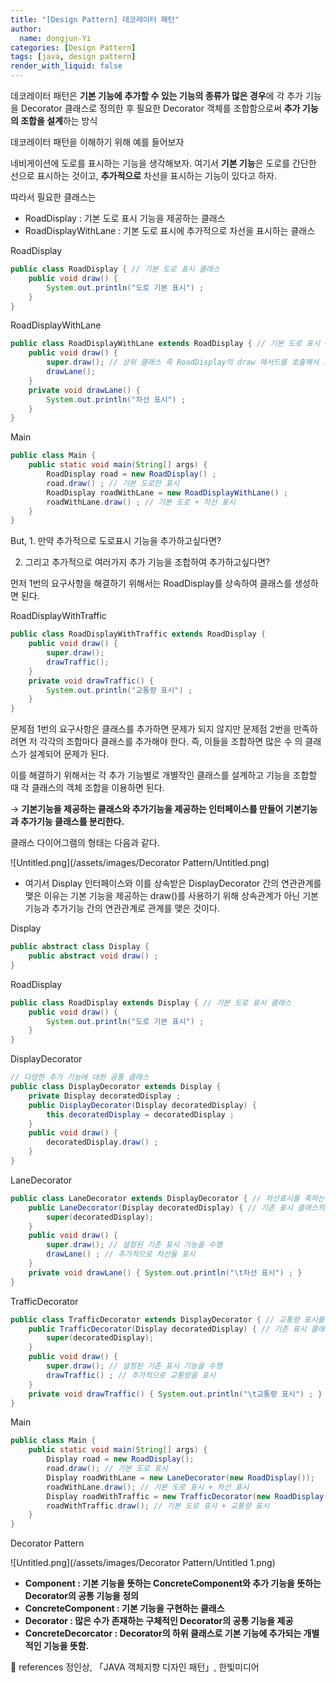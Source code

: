 ```yaml
---
title: "[Design Pattern] 데코레이터 패턴"
author:
  name: dongjun-Yi
categories: [Design Pattern]
tags: [java, design pattern]
render_with_liquid: false
---
```

데코레이터 패턴은 **기본 기능에** **추가할 수 있는 기능의 종류가 많은 경우**에 각 추가 기능을 Decorator 클래스로 정의한 후 필요한 Decorator 객체를 조합함으로써 **추가 기능의 조합을 설계**하는 방식

데코레이터 패턴을 이해하기 위해 예를 들어보자

네비게이션에 도로를 표시하는 기능을 생각해보자. 여기서 **기본 기능**은 도로를 간단한 선으로 표시하는 것이고, **추가적으로** 차선을 표시하는 기능이 있다고 하자.

따라서 필요한 클래스는 

- RoadDisplay : 기본 도로 표시 기능을 제공하는 클래스
- RoadDisplayWithLane : 기본 도로 표시에 추가적으로 차선을 표시하는 클래스

RoadDisplay

```java
public class RoadDisplay { // 기본 도로 표시 클래스
	public void draw() {
		System.out.println("도로 기본 표시") ;
	}
}
```

RoadDisplayWithLane

```java
public class RoadDisplayWithLane extends RoadDisplay { // 기본 도로 표시 + 차선 표시 클래스
    public void draw() {
        super.draw(); // 상위 클래스 즉 RoadDisplay의 draw 메서드를 호출해서 기본 도로를 표시
        drawLane();
    }
    private void drawLane() {
        System.out.println("차선 표시") ;
    }
}
```

Main

```java
public class Main {
    public static void main(String[] args) {
        RoadDisplay road = new RoadDisplay() ;
        road.draw() ; // 기본 도로만 표시
        RoadDisplay roadWithLane = new RoadDisplayWithLane() ;
        roadWithLane.draw() ; // 기본 도로 + 차선 표시
    }
}
```

But, 1. 만약 추가적으로 도로표시 기능을 추가하고싶다면?

  2. 그리고 추가적으로 여러가지 추가 기능을 조합하여 추가하고싶다면?

먼저 1번의 요구사항을 해결하기 위해서는 RoadDisplay를 상속하여 클래스를 생성하면 된다.

RoadDisplayWithTraffic

```java
public class RoadDisplayWithTraffic extends RoadDisplay {
    public void draw() {
        super.draw();
        drawTraffic();
    }
    private void drawTraffic() {
        System.out.println("교통량 표시") ;
    }
}
```

문제점 1번의 요구사항은 클래스를 추가하면 문제가 되지 않지만 문제점 2번을 만족하려면 저 각각의 조합마다 클래스를 추가해야 한다. 즉, 이들을 조합하면 많은 수 의 클래스가 설계되어 문제가 된다.

이를 해결하기 위해서는 각 추가 기능별로 개별작인 클래스를 설계하고 기능을 조합할 때 각 클래스의 객체 조합을 이용하면 된다.

→ **기본기능을 제공하는 클래스와 추가기능을 제공하는 인터페이스를 만들어 기본기능과 추가기능 클래스를 분리한다.**

클래스 다이어그램의 형태는 다음과 같다.

![Untitled.png](/assets/images/Decorator Pattern/Untitled.png)

- 여기서 Display 인터페이스와 이를 상속받은 DisplayDecorator 간의 연관관계를 맺은 이유는 기본 기능을 제공하는 draw()를 사용하기 위해 상속관계가 아닌 기본기능과 추가기능 간의 연관관계로 관계를 맺은 것이다.

Display

```java
public abstract class Display {
    public abstract void draw() ;
}
```

RoadDisplay

```java
public class RoadDisplay extends Display { // 기본 도로 표시 클래스
    public void draw() {
        System.out.println("도로 기본 표시") ;
    }
}
```

DisplayDecorator

```java
// 다양한 추가 기능에 대한 공통 클래스
public class DisplayDecorator extends Display {
    private Display decoratedDisplay ;
    public DisplayDecorator(Display decoratedDisplay) {
        this.decoratedDisplay = decoratedDisplay ;
    }
    public void draw() {
        decoratedDisplay.draw() ;
    }
}
```

LaneDecorator

```java
public class LaneDecorator extends DisplayDecorator { // 차선표시를 축하는 클래스
    public LaneDecorator(Display decoratedDisplay) { // 기존 표시 클래스의 설정
        super(decoratedDisplay);
    }
    public void draw() {
        super.draw(); // 설정된 기존 표시 기능을 수행
        drawLane() ; // 추가적으로 차선을 표시
    }
    private void drawLane() { System.out.println("\t차선 표시") ; }
}
```

TrafficDecorator

```java
public class TrafficDecorator extends DisplayDecorator { // 교통량 표시를 추가하는 클래스
    public TrafficDecorator(Display decoratedDisplay) { // 기존 표시 클래스의 설정
        super(decoratedDisplay);
    }
    public void draw() {
        super.draw(); // 설정된 기존 표시 기능을 수행
        drawTraffic() ; // 추가적으로 교통량을 표시
    }
    private void drawTraffic() { System.out.println("\t교통량 표시") ; }
}
```

Main

```java
public class Main {
    public static void main(String[] args) {
        Display road = new RoadDisplay();
        road.draw(); // 기본 도로 표시
        Display roadWithLane = new LaneDecorator(new RoadDisplay());
        roadWithLane.draw(); // 기본 도로 표시 + 차선 표시
        Display roadWithTraffic = new TrafficDecorator(new RoadDisplay());
        roadWithTraffic.draw(); // 기본 도로 표시 + 교통량 표시
    }
}
```

Decorator Pattern

![Untitled.png](/assets/images/Decorator Pattern/Untitled 1.png)

- **Component : 기본 기능을 뜻하는 ConcreteComponent와 추가 기능을 뜻하는 Decorator의 공통 기능을 정의**
- **ConcreteComponent : 기본 기능을 구현하는 클래스**
- **Decorator : 많은 수가 존재하는 구체적인 Decorator의 공통 기능을 제공**
- **ConcreteDecorcator : Decorator의 하위 클래스로 기본 기능에 추가되는 개별적인 기능을 뜻함.**

<aside>
📖 references                                                                                                                                     정인상, 「JAVA 객체지향 디자인 패턴」, 한빛미디어

</aside>